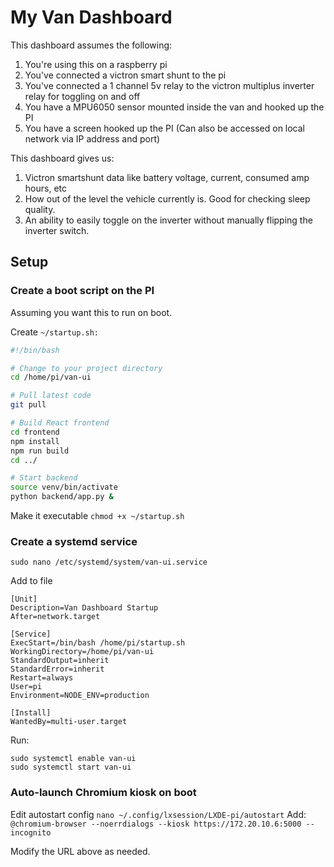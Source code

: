 # My Van Dashboard
This dashboard assumes the following:
1. You're using this on a raspberry pi
2. You've connected a victron smart shunt to the pi
3. You've connected a 1 channel 5v relay to the victron multiplus inverter relay for toggling on and off
4. You have a MPU6050 sensor mounted inside the van and hooked up the PI
5. You have a screen hooked up the PI (Can also be accessed on local network via IP address and port)

This dashboard gives us:
1. Victron smartshunt data like battery voltage, current, consumed amp hours, etc
2. How out of the level the vehicle currently is. Good for checking sleep quality.
3. An ability to easily toggle on the inverter without manually flipping the inverter switch.


## Setup

### Create a boot script on the PI
Assuming you want this to run on boot.


Create `~/startup.sh:`
```bash
#!/bin/bash

# Change to your project directory
cd /home/pi/van-ui

# Pull latest code
git pull

# Build React frontend
cd frontend
npm install
npm run build
cd ../

# Start backend
source venv/bin/activate
python backend/app.py &
```

Make it executable `chmod +x ~/startup.sh`

### Create a systemd service
`sudo nano /etc/systemd/system/van-ui.service`

Add to file
```
[Unit]
Description=Van Dashboard Startup
After=network.target

[Service]
ExecStart=/bin/bash /home/pi/startup.sh
WorkingDirectory=/home/pi/van-ui
StandardOutput=inherit
StandardError=inherit
Restart=always
User=pi
Environment=NODE_ENV=production

[Install]
WantedBy=multi-user.target
```

Run:
```
sudo systemctl enable van-ui
sudo systemctl start van-ui
```

### Auto-launch Chromium kiosk on boot

Edit autostart config
`nano ~/.config/lxsession/LXDE-pi/autostart`
Add:
`@chromium-browser --noerrdialogs --kiosk https://172.20.10.6:5000 --incognito`

Modify the URL above as needed.


